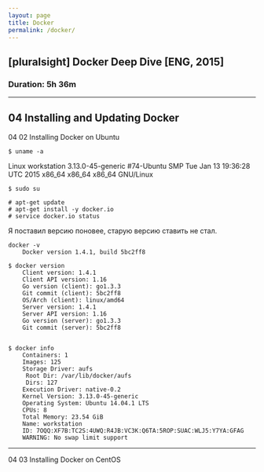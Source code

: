 ```yaml
---
layout: page
title: Docker
permalink: /docker/
---
```



## [pluralsight] Docker Deep Dive [ENG, 2015]  
### Duration: 5h 36m

___


## 04 Installing and Updating Docker

04 02 Installing Docker on Ubuntu


    $ uname -a
Linux workstation 3.13.0-45-generic #74-Ubuntu SMP Tue Jan 13 19:36:28 UTC 2015 x86_64 x86_64 x86_64 GNU/Linux


    $ sudo su

    # apt-get update
    # apt-get install -y docker.io
    # service docker.io status


Я поставил версию поновее, старую версию ставить не стал.

    docker -v
        Docker version 1.4.1, build 5bc2ff8

    $ docker version
        Client version: 1.4.1
        Client API version: 1.16
        Go version (client): go1.3.3
        Git commit (client): 5bc2ff8
        OS/Arch (client): linux/amd64
        Server version: 1.4.1
        Server API version: 1.16
        Go version (server): go1.3.3
        Git commit (server): 5bc2ff8


    $ docker info
        Containers: 1
        Images: 125
        Storage Driver: aufs
         Root Dir: /var/lib/docker/aufs
         Dirs: 127
        Execution Driver: native-0.2
        Kernel Version: 3.13.0-45-generic
        Operating System: Ubuntu 14.04.1 LTS
        CPUs: 8
        Total Memory: 23.54 GiB
        Name: workstation
        ID: 7OQQ:XF7B:TC2S:4UWQ:R4JB:VC3K:Q6TA:5ROP:SUAC:WLJ5:Y7YA:GFAG
        WARNING: No swap limit support

___

04 03 Installing Docker on CentOS
